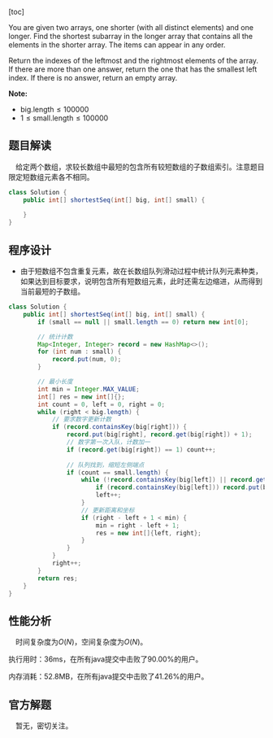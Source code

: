 [toc]

You are given two arrays, one shorter (with all distinct elements) and one longer. Find the shortest subarray in the longer array that contains all the elements in the shorter array. The items can appear in any order.

Return the indexes of the leftmost and the rightmost elements of the array. If there are more than one answer, return the one that has the smallest left index. If there is no answer, return an empty array.



**Note:**

- $\text{big.length} \le 100000$
- $1 \le \text{small.length} \le 100000$



## 题目解读

&emsp;给定两个数组，求较长数组中最短的包含所有较短数组的子数组索引。注意题目限定短数组元素各不相同。

```java
class Solution {
    public int[] shortestSeq(int[] big, int[] small) {
        
    }
}
```

## 程序设计

* 由于短数组不包含重复元素，故在长数组队列滑动过程中统计队列元素种类，如果达到目标要求，说明包含所有短数组元素，此时还需左边缩进，从而得到当前最短的子数组。

```java
class Solution {
    public int[] shortestSeq(int[] big, int[] small) {
        if (small == null || small.length == 0) return new int[0];

        // 统计计数
        Map<Integer, Integer> record = new HashMap<>();
        for (int num : small) {
            record.put(num, 0);
        }

        // 最小长度
        int min = Integer.MAX_VALUE;
        int[] res = new int[]{};
        int count = 0, left = 0, right = 0;
        while (right < big.length) {
            // 要求数字更新计数
            if (record.containsKey(big[right])) {
                record.put(big[right], record.get(big[right]) + 1);
                // 数字第一次入队，计数加一
                if (record.get(big[right]) == 1) count++;
                
                // 队列找到，缩短左侧端点
                if (count == small.length) {
                    while (!record.containsKey(big[left]) || record.get(big[left]) != 1) {
                        if (record.containsKey(big[left])) record.put(big[left], record.get(big[left]) - 1);
                        left++;
                    }
                    // 更新距离和坐标
                    if (right - left + 1 < min) {
                        min = right - left + 1;
                        res = new int[]{left, right};
                    }
                }
            }
            right++;
        }
        return res;
    }
}
```

## 性能分析

&emsp;时间复杂度为$O(N)$，空间复杂度为$O(N)$。

执行用时：36ms，在所有java提交中击败了90.00%的用户。

内存消耗：52.8MB，在所有java提交中击败了41.26%的用户。

## 官方解题

&emsp;暂无，密切关注。